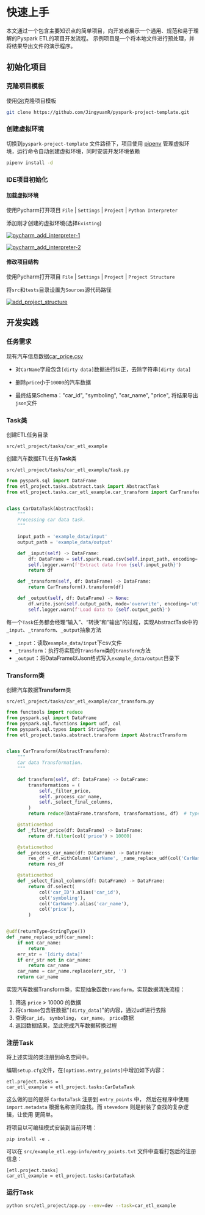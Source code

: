 # 快速上手

本文通过一个包含主要知识点的简单项目，向开发者展示一个通用、规范和易于理解的Pyspark ETL的项目开发流程。
示例项目是一个将本地文件进行预处理，并将结果导出文件的演示程序。

## 初始化项目

### 克隆项目模板

[//]: # ( TODO [cookiecutter]&#40;https://cookiecutter.readthedocs.io/en/1.7.2/README.html&#41; 是一个通过项目模板创建项目的命令行工具。)

使用[Git](https://git-scm.com/)克隆项目模板

```bash
git clone https://github.com/JingyuanR/pyspark-project-template.git
```

### 创建虚拟环境

切换到`pyspark-project-template` 文件路径下，项目使用 [pipenv](/pythonic-project-guidelines/quick_start/#13)
管理虚拟环境，运行命令自动创建虚拟环境，同时安装开发环境依赖

```bash
pipenv install -d
```

### IDE项目初始化

#### 加载虚拟环境

使用Pycharm打开项目 `File` | `Settings` | `Project` | `Python Interpreter`

添加刚才创建的虚拟环境(选择`Existing`)

[![pycharm_add_interpreter-1](../../assets/images/pycharm/pycharm_add_interpreter-1.png)](../../assets/images/pycharm/pycharm_add_interpreter-1.png)

[![pycharm_add_interpreter-2](../../assets/images/pycharm/pycharm_add_interpreter-2.png)](../../assets/images/pycharm/pycharm_add_interpreter-2.png)

#### 修改项目结构

使用Pycharm打开项目  `File` | `Settings` | `Project` | `Project Structure`

将`src`和`tests`目录设置为`Sources`源代码路径

[![add_project_structure](../../assets/images/pycharm/add_project_structure.png)](../../assets/images/pycharm/add_project_structure.png)

## 开发实践

### 任务需求

现有汽车信息数据[car_price.csv](/docs/data/car_price.csv)

- 对`CarName`字段包含`[dirty data]`数据进行纠正，去除字符串`[dirty data]`

- 删除`price`小于`10000`的汽车数据

- 最终结果Schema："car_id", "symboling", "car_name", "price", 将结果导出`json`文件

### Task类

创建ETL任务目录

`src/etl_project/tasks/car_etl_example`

创建汽车数据ETL任务**Task**类

`src/etl_project/tasks/car_etl_example/task.py`

```py title="task.py"
from pyspark.sql import DataFrame
from etl_project.tasks.abstract.task import AbstractTask
from etl_project.tasks.car_etl_example.car_transform import CarTransform


class CarDataTask(AbstractTask):
    """
    Processing car data task.
    """

    input_path = 'example_data/input'
    output_path = 'example_data/output'

    def _input(self) -> DataFrame:
        df: DataFrame = self.spark.read.csv(self.input_path, encoding='utf-8', header=True, inferSchema=True)
        self.logger.warn(f'Extract data from {self.input_path}')
        return df

    def _transform(self, df: DataFrame) -> DataFrame:
        return CarTransform().transform(df)

    def _output(self, df: DataFrame) -> None:
        df.write.json(self.output_path, mode='overwrite', encoding='utf-8')
        self.logger.warn(f'Load data to {self.output_path}')
```

每一个`Task`任务都会经理“输入”、“转换”和“输出”的过程，实现AbstractTask中的`_input`、`_transform`、`_output`抽象方法

- `_input`：读取`example_data/input`下csv文件
- `_transform`：执行将实现的`Transform`类的`transform`方法
- `_output`：将DataFrame以Json格式写入`example_data/output`目录下

### Transform类

创建汽车数据**Transform**类

`src/etl_project/tasks/car_etl_example/car_transform.py`

```py title="car_transform.py"
from functools import reduce
from pyspark.sql import DataFrame
from pyspark.sql.functions import udf, col
from pyspark.sql.types import StringType
from etl_project.tasks.abstract.transform import AbstractTransform


class CarTransform(AbstractTransform):
    """
    Car data Transformation.
    """

    def transform(self, df: DataFrame) -> DataFrame:
        transformations = (
            self._filter_price,
            self._process_car_name,
            self._select_final_columns,
        )
        return reduce(DataFrame.transform, transformations, df)  # type: ignore

    @staticmethod
    def _filter_price(df: DataFrame) -> DataFrame:
        return df.filter(col('price') > 10000)

    @staticmethod
    def _process_car_name(df: DataFrame) -> DataFrame:
        res_df = df.withColumn('CarName', _name_replace_udf(col('CarName')).alias('CarName'))
        return res_df

    @staticmethod
    def _select_final_columns(df: DataFrame) -> DataFrame:
        return df.select(
            col('car_ID').alias('car_id'),
            col('symboling'),
            col('CarName').alias('car_name'),
            col('price'),
        )


@udf(returnType=StringType())
def _name_replace_udf(car_name):
    if not car_name:
        return
    err_str = '[dirty data]'
    if err_str not in car_name:
        return car_name
    car_name = car_name.replace(err_str, '')
    return car_name
```

实现汽车数据Transform类，实现抽象函数`transform`，实现数据清洗流程：

1. 筛选 `price` > 10000 的数据
2. 将`CarName`包含脏数据"`[dirty_data]`"的内容，通过udf进行去除
3. 查询`car_id`， `symboling`， `car_name`， `price`数据
4. 返回数据结果，至此完成汽车数据转换过程

### 注册Task

将上述实现的类注册到命名空间中。

编辑`setup.cfg`文件，在`[options.entry_points]`中增加如下内容：

```angular2html
etl.project.tasks =
car_etl_example = etl_project.tasks:CarDataTask
```

这么做的目的是将 `CarDataTask` 注册到 `entry_points` 中， 然后在程序中使用 `import.metadata`
根据名称空间查找。而 `stevedore` 则是封装了查找的复杂逻辑，让使用 更简单。

将项目以可编辑模式安装到当前环境：

```angular2html
pip install -e .
```

可以在 `src/example_etl.egg-info/entry_points.txt` 文件中查看打包后的注册信息：

```angular2html
[etl.project.tasks]
car_etl_example = etl_project.tasks:CarDataTask
```

### 运行Task

```bash
python src/etl_project/app.py --env=dev --task=car_etl_example
```

